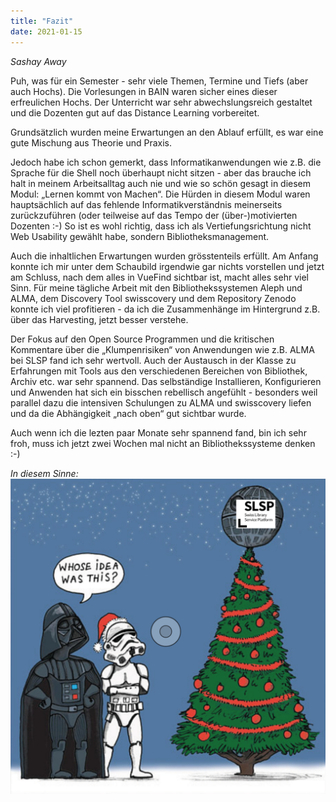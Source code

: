 ```yaml
---
title: "Fazit"
date: 2021-01-15
---
```


*Sashay Away*

Puh, was für ein Semester - sehr viele Themen, Termine und Tiefs (aber auch Hochs). Die Vorlesungen in BAIN waren sicher eines dieser erfreulichen Hochs. Der Unterricht war sehr abwechslungsreich gestaltet und die Dozenten gut auf das Distance Learning vorbereitet.

Grundsätzlich wurden meine Erwartungen an den Ablauf erfüllt, es war eine gute Mischung aus Theorie und Praxis. 

Jedoch habe ich schon gemerkt, dass Informatikanwendungen wie z.B. die Sprache für die Shell noch überhaupt nicht sitzen - aber das brauche ich halt in meinem Arbeitsalltag auch nie und wie so schön gesagt in diesem Modul: „Lernen kommt von Machen“. 
Die Hürden in diesem Modul waren hauptsächlich auf das fehlende Informatikverständnis meinerseits zurückzuführen (oder teilweise auf das Tempo der (über-)motivierten Dozenten :-) So ist es wohl richtig, dass ich als Vertiefungsrichtung nicht Web Usability gewählt habe, sondern Bibliotheksmanagement.

Auch die inhaltlichen Erwartungen wurden grösstenteils erfüllt. Am Anfang konnte ich mir unter dem Schaubild irgendwie gar nichts vorstellen und jetzt am Schluss, nach dem alles in VueFind sichtbar ist, macht alles sehr viel Sinn.
Für meine tägliche Arbeit mit den Bibliothekssystemen Aleph und ALMA, dem Discovery Tool swisscovery und dem Repository Zenodo konnte ich viel profitieren - da ich die Zusammenhänge im Hintergrund z.B. über das Harvesting, jetzt besser verstehe. 

Der Fokus auf den Open Source Programmen und die kritischen Kommentare über die „Klumpenrisiken“ von Anwendungen wie z.B. ALMA bei SLSP fand ich sehr wertvoll. 
Auch der Austausch in der Klasse zu Erfahrungen mit Tools aus den verschiedenen Bereichen von Bibliothek, Archiv etc. war sehr spannend. 
Das selbständige Installieren, Konfigurieren und Anwenden hat sich ein bisschen rebellisch angefühlt - besonders weil parallel dazu die intensiven Schulungen zu ALMA und swisscovery liefen und da die Abhängigkeit „nach oben“ gut sichtbar wurde.

Auch wenn ich die lezten paar Monate sehr spannend fand, bin ich sehr froh, muss ich jetzt zwei Wochen mal nicht an Bibliothekssysteme denken :-)

*In diesem Sinne:*
![merry force be with you](https://raw.githubusercontent.com/alexmuster/lerntageblog/master/bilder/xmas.png)
